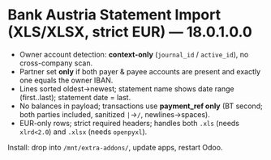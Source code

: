 # Bank Austria Statement Import (XLS/XLSX, strict EUR) — 18.0.1.0.0

- Owner account detection: **context-only** (`journal_id` / `active_id`), no cross-company scan.
- Partner set **only** if both payer & payee accounts are present and exactly one equals the owner IBAN.
- Lines sorted oldest→newest; statement name shows date range (first..last); statement date = last.
- No balances in payload; transactions use **payment_ref only** (BT second; both parties included, sanitized `|`→`/`, newlines→spaces).
- EUR-only rows; strict required headers; handles both `.xls` (needs `xlrd<2.0`) and `.xlsx` (needs `openpyxl`).

Install: drop into `/mnt/extra-addons/`, update apps, restart Odoo.
